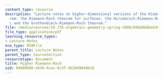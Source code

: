 ```yaml
---
content_type: resource
description: "Lecture notes on higher-dimensional versions of the Riemann-Roch theo\xAD\
  rem: the Riemann-Roch theorem for surfaces, the Hirzebruch-Riemann-Roch theorem,\
  \ and the Grothendieck-Riemann-Roch theorem."
file: /media/courses/18-726-algebraic-geometry-spring-2009/04b88b86e6364cac8c3f9d20d984dbc6_MIT18_726s09_lec26_higher_riemann_roch.pdf
file_type: application/pdf
learning_resource_types:
- Lecture Notes
ocw_type: OCWFile
parent_title: Lecture Notes
parent_type: CourseSection
resourcetype: Document
title: Higher Riemann-Roch
uid: 04b88b86-e636-4cac-8c3f-9d20d984dbc6
---
```

